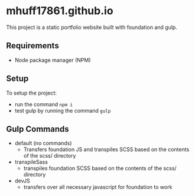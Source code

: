 # mhuff17861.github.io

This project is a static portfolio website built with foundation and gulp.

## Requirements
* Node package manager (NPM)

## Setup
To setup the project:
* run the command `npm i`
* test gulp by running the command `gulp`

## Gulp Commands
* default (no commands)
  * Transfers foundation JS and transpiles SCSS based on the contents of the scss/ directory
* transpileSass
  * transpiles foundation SCSS based on the contents of the scss/ directory
* devJS
  * transfers over all necessary javascript for foundation to work

